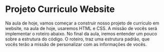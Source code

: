 # Projeto Curriculo Website

Na aula de hoje, vamos começar a construir nosso projeto de curriculo em website, na aula de hoje, usaremos HTML e CSS.
A missão de vocês será implementar o roteiro abaixo. No final da aula, iremos entender um pouco sobre a estrutura do código.
O roteiro, traz uma estrutura padrão, que vocês terão a missão de personalizar com as informações de vocês.
